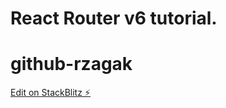 # React Router v6 tutorial.

# github-rzagak

[Edit on StackBlitz ⚡️](https://stackblitz.com/edit/github-rzagak)
